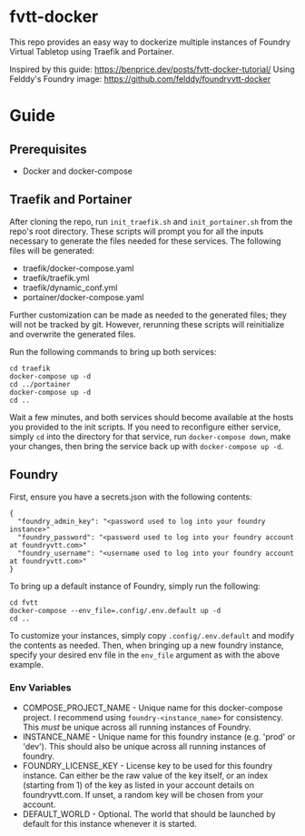 # fvtt-docker

This repo provides an easy way to dockerize multiple instances of Foundry Virtual Tabletop using Traefik and Portainer.

Inspired by this guide: https://benprice.dev/posts/fvtt-docker-tutorial/
Using Felddy's Foundry image: https://github.com/felddy/foundryvtt-docker

# Guide

## Prerequisites

 - Docker and docker-compose

## Traefik and Portainer

After cloning the repo, run `init_traefik.sh` and `init_portainer.sh` from the repo's root directory.  These scripts will prompt you for all the inputs necessary to generate the files needed for these services.  The following files will be generated:

 - traefik/docker-compose.yaml
 - traefik/traefik.yml
 - traefik/dynamic\_conf.yml
 - portainer/docker-compose.yaml

Further customization can be made as needed to the generated files; they will not be tracked by git.  However, rerunning these scripts will reinitialize and overwrite the generated files.

Run the following commands to bring up both services:

```
cd traefik
docker-compose up -d
cd ../portainer
docker-compose up -d
cd ..
```

Wait a few minutes, and both services should become available at the hosts you provided to the init scripts.  If you need to reconfigure either service, simply `cd` into the directory for that service, run `docker-compose down`, make your changes, then bring the service back up with `docker-compose up -d`.

## Foundry

First, ensure you have a secrets.json with the following contents:

```
{
  "foundry_admin_key": "<password used to log into your foundry instance>"
  "foundry_password": "<password used to log into your foundry account at foundryvtt.com>"
  "foundry_username": "<username used to log into your foundry account at foundryvtt.com>"
}
```

To bring up a default instance of Foundry, simply run the following:

```
cd fvtt
docker-compose --env_file=.config/.env.default up -d
cd ..
```

To customize your instances, simply copy `.config/.env.default` and modify the contents as needed.  Then, when bringing up a new foundry instance, specify your desired env file in the `env_file` argument as with the above example.

### Env Variables

- COMPOSE\_PROJECT\_NAME - Unique name for this docker-compose project.  I recommend using `foundry-<instance_name>` for consistency.  This _must_ be unique across all running instances of Foundry.
- INSTANCE\_NAME - Unique name for this foundry instance (e.g. 'prod' or 'dev').  This should also be unique across all running instances of foundry.
- FOUNDRY\_LICENSE\_KEY - License key to be used for this foundry instance.  Can either be the raw value of the key itself, or an index (starting from 1) of the key as listed in your account details on foundryvtt.com.  If unset, a random key will be chosen from your account.
- DEFAULT\_WORLD - Optional.  The world that should be launched by default for this instance whenever it is started.
